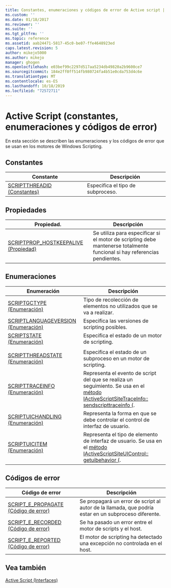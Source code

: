 ```yaml
---
title: Constantes, enumeraciones y códigos de error de Active script | Microsoft Docs
ms.custom: ''
ms.date: 01/18/2017
ms.reviewer: ''
ms.suite: ''
ms.tgt_pltfrm: ''
ms.topic: reference
ms.assetid: aab24471-5817-45c0-be07-ffe4648923ed
caps.latest.revision: 5
author: mikejo5000
ms.author: mikejo
manager: ghogen
ms.openlocfilehash: e03bef99c2297d517aa5234db49820a2b9600ce7
ms.sourcegitcommit: 184e2ff0ff514fb980724fa4b51e0cda753d4c6e
ms.translationtype: MT
ms.contentlocale: es-ES
ms.lasthandoff: 10/18/2019
ms.locfileid: "72572711"
---
```

# <a name="active-script-constants-enumerations-and-error-codes"></a>Active Script (constantes, enumeraciones y códigos de error)
En esta sección se describen las enumeraciones y los códigos de error que se usan en los motores de Windows Scripting.  
  
## <a name="constants"></a>Constantes  
  
|Constante|Descripción|  
|--------------|-----------------|  
|[SCRIPTTHREADID (Constantes)](../../winscript/reference/scriptthreadid-constants.md)|Especifica el tipo de subproceso.|  
  
## <a name="properties"></a>Propiedades  
  
|Propiedad.|Descripción|  
|--------------|-----------------|  
|[SCRIPTPROP_HOSTKEEPALIVE (Propiedad)](../../winscript/reference/scriptprop-hostkeepalive-property.md)|Se utiliza para especificar si el motor de scripting debe mantenerse totalmente funcional si hay referencias pendientes.|  
  
## <a name="enumerations"></a>Enumeraciones  
  
|Enumeración|Descripción|  
|-----------------|-----------------|  
|[SCRIPTGCTYPE (Enumeración)](../../winscript/reference/scriptgctype-enumeration.md)|Tipo de recolección de elementos no utilizados que se va a realizar.|  
|[SCRIPTLANGUAGEVERSION (Enumeración)](../../winscript/reference/scriptlanguageversion-enumeration.md)|Especifica las versiones de scripting posibles.|  
|[SCRIPTSTATE (Enumeración)](../../winscript/reference/scriptstate-enumeration.md)|Especifica el estado de un motor de scripting.|  
|||  
|[SCRIPTTHREADSTATE (Enumeración)](../../winscript/reference/scriptthreadstate-enumeration.md)|Especifica el estado de un subproceso en un motor de scripting.|  
|[SCRIPTTRACEINFO (Enumeración)](../../winscript/reference/scripttraceinfo-enumeration.md)|Representa el evento de script del que se realiza un seguimiento. Se usa en el [método IActiveScriptSiteTraceInfo:: sendscripttraceinfo (](../../winscript/reference/iactivescriptsitetraceinfo-sendscripttraceinfo-method.md).|  
|[SCRIPTUICHANDLING (Enumeración)](../../winscript/reference/scriptuichandling-enumeration.md)|Representa la forma en que se debe controlar el control de interfaz de usuario.|  
|[SCRIPTUICITEM (Enumeración)](../../winscript/reference/scriptuicitem-enumeration.md)|Representa el tipo de elemento de interfaz de usuario. Se usa en el [método IActiveScriptSiteUIControl:: getuibehavior (](../../winscript/reference/iactivescriptsiteuicontrol-getuibehavior-method.md).|  
  
## <a name="error-codes"></a>Códigos de error  
  
|Código de error|Descripción|  
|----------------|-----------------|  
|[SCRIPT_E_PROPAGATE (Código de error)](../../winscript/reference/script-e-propagate-error-code.md)|Se propagará un error de script al autor de la llamada, que podría estar en un subproceso diferente.|  
|[SCRIPT_E_RECORDED (Código de error)](../../winscript/reference/script-e-recorded-error-code.md)|Se ha pasado un error entre el motor de scripts y el host.|  
|[SCRIPT_E_REPORTED (Código de error)](../../winscript/reference/script-e-reported-error-code.md)|El motor de scripting ha detectado una excepción no controlada en el host.|  
  
## <a name="see-also"></a>Vea también  
 [Active Script (Interfaces)](../../winscript/reference/active-script-interfaces.md)